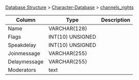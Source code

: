 [Database Structure](Database-Structure) > [Character-Database](Character-Database) > [channels_rights](channels_rights)

Column | Type | Description
--- | --- | ---
Name | VARCHAR(128) | 
Flags | INT(10) UNSIGNED | 
Speakdelay | INT(10) UNSIGNED | 
Joinmessage | VARCHAR(255) | 
Delaymessage | VARCHAR(255) | 
Moderators | text | 
